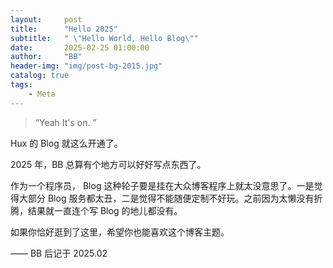 ```yaml
---
layout:     post
title:      "Hello 2025"
subtitle:   " \"Hello World, Hello Blog\""
date:       2025-02-25 01:00:00
author:     "BB"
header-img: "img/post-bg-2015.jpg"
catalog: true
tags:
    - Meta
---
```


> “Yeah It's on. ”


Hux 的 Blog 就这么开通了。

2025 年，BB 总算有个地方可以好好写点东西了。


作为一个程序员， Blog 这种轮子要是挂在大众博客程序上就太没意思了。一是觉得大部分 Blog 服务都太丑，二是觉得不能随便定制不好玩。之前因为太懒没有折腾，结果就一直连个写 Blog 的地儿都没有。



如果你恰好逛到了这里，希望你也能喜欢这个博客主题。

—— BB 后记于 2025.02
